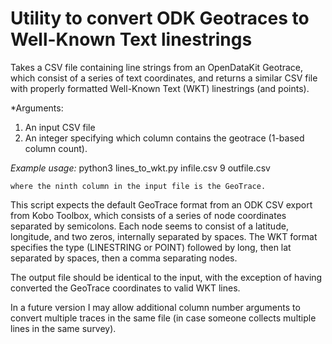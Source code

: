 # Utility to convert ODK Geotraces to Well-Known Text linestrings

Takes a CSV file containing line strings from an OpenDataKit Geotrace, which
consist of a series of text coordinates, and returns a similar CSV file with 
properly formatted Well-Known Text (WKT) linestrings (and points).

*Arguments:

  1) An input CSV file
  2) An integer specifying which column contains the geotrace 
     (1-based column count). 

*Example usage:*
    python3 lines_to_wkt.py infile.csv 9 outfile.csv

    where the ninth column in the input file is the GeoTrace.

This script expects the default GeoTrace format from an ODK CSV export from
Kobo Toolbox, which consists of a series of node coordinates separated by 
semicolons. Each node seems to consist of a latitude, longitude, and two zeros, 
internally separated by spaces. The WKT format specifies the type 
(LINESTRING or POINT) followed by long, then lat separated by spaces, 
then a comma separating nodes.

The output file should be identical to the input, with the exception
of having converted the GeoTrace coordinates to valid WKT lines.

In a future version I may allow additional column number arguments to convert 
multiple traces in the same file (in case someone collects multiple lines in 
the same survey).